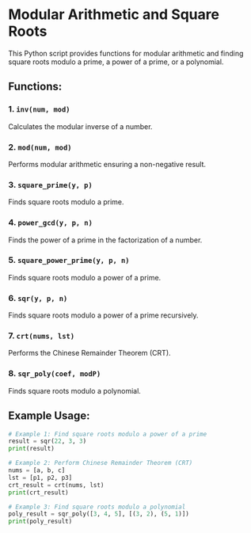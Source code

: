 # Modular Arithmetic and Square Roots

This Python script provides functions for modular arithmetic and finding square roots modulo a prime, a power of a prime, or a polynomial.

## Functions:

### 1. `inv(num, mod)`

Calculates the modular inverse of a number.

### 2. `mod(num, mod)`

Performs modular arithmetic ensuring a non-negative result.

### 3. `square_prime(y, p)`

Finds square roots modulo a prime.

### 4. `power_gcd(y, p, n)`

Finds the power of a prime in the factorization of a number.

### 5. `square_power_prime(y, p, n)`

Finds square roots modulo a power of a prime.

### 6. `sqr(y, p, n)`

Finds square roots modulo a power of a prime recursively.

### 7. `crt(nums, lst)`

Performs the Chinese Remainder Theorem (CRT).

### 8. `sqr_poly(coef, modP)`

Finds square roots modulo a polynomial.

## Example Usage:

```python
# Example 1: Find square roots modulo a power of a prime
result = sqr(22, 3, 3)
print(result)

# Example 2: Perform Chinese Remainder Theorem (CRT)
nums = [a, b, c]
lst = [p1, p2, p3]
crt_result = crt(nums, lst)
print(crt_result)

# Example 3: Find square roots modulo a polynomial
poly_result = sqr_poly([3, 4, 5], [(3, 2), (5, 1)])
print(poly_result)
